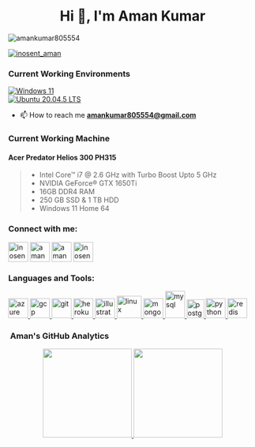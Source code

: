 <h1 align="center">Hi 👋, I'm Aman Kumar</h1>

<p align="left"> <img src="https://komarev.com/ghpvc/?username=amankumar805554&label=Profile%20views&color=0e75b6&style=flat" alt="amankumar805554" /> </p>
<p align="left"> <a href="https://twitter.com/inosent_aman" target="blank"><img src="https://img.shields.io/twitter/follow/inosent_aman?logo=twitter&style=for-the-badge" alt="inosent_aman" /></a> </p>

### Current Working Environments

[![Windows 11](https://img.shields.io/badge/Windows%2011-00adef?style=flat-square&logo=windows&logoColor=ffffff)](https://www.microsoft.com/en-in/software-download/windows11)<br>
[![Ubuntu 20.04.5 LTS](https://img.shields.io/badge/Ubuntu%2020.04-dd4814?style=flat-square&logo=ubuntu&logoColor=ffffff)](https://releases.ubuntu.com/focal/)

- 📫 How to reach me **amankumar805554@gmail.com**

### Current Working Machine

#### Acer Predator Helios 300 PH315

> - Intel Core™ i7 @ 2.6 GHz with Turbo Boost Upto 5 GHz
> - NVIDIA GeForce® GTX 1650Ti
> - 16GB DDR4 RAM
> - 250 GB SSD & 1 TB HDD
> - Windows 11 Home 64

<h3 align="left">Connect with me:</h3>
<p align="left">
<a href="https://twitter.com/inosent_aman" target="blank"><img align="center" src="https://img.icons8.com/fluency/512/twitter.png" alt="inosent_aman" height="40" width="40" /></a>
<a href="https://linkedin.com/in/amankumar805554" target="blank"><img align="center" src="https://img.icons8.com/color/512/linkedin-circled.png" alt="amankumar805554" height="40" width="40" /></a>
<a href="https://fb.com/amankumar805554" target="blank"><img align="center" src="https://img.icons8.com/fluency/512/facebook-new.png" alt="amankumar805554" height="40" width="40" /></a>
<a href="https://instagram.com/inosent_aman" target="blank"><img align="center" src="https://img.icons8.com/color/512/instagram-new.png" alt="inosent_aman" height="40" width="40" /></a>
</p>

<h3 align="left">Languages and Tools:</h3>
<p align="left"> <a href="https://azure.microsoft.com/en-in/" target="_blank" rel="noreferrer"> <img src="https://www.vectorlogo.zone/logos/microsoft_azure/microsoft_azure-icon.svg" alt="azure" width="40" height="40"/> </a> <a href="https://cloud.google.com" target="_blank" rel="noreferrer"> <img src="https://www.vectorlogo.zone/logos/google_cloud/google_cloud-icon.svg" alt="gcp" width="40" height="40"/> </a> <a href="https://git-scm.com/" target="_blank" rel="noreferrer"> <img src="https://www.vectorlogo.zone/logos/git-scm/git-scm-icon.svg" alt="git" width="40" height="40"/> </a> <a href="https://heroku.com" target="_blank" rel="noreferrer"> <img src="https://www.vectorlogo.zone/logos/heroku/heroku-icon.svg" alt="heroku" width="40" height="40"/> </a> <a href="https://www.adobe.com/in/products/illustrator.html" target="_blank" rel="noreferrer"> <img src="https://www.vectorlogo.zone/logos/adobe_illustrator/adobe_illustrator-icon.svg" alt="illustrator" width="40" height="40"/> </a> <a href="https://www.linux.org/" target="_blank" rel="noreferrer"> <img src="https://img.icons8.com/color/512/linux.png" alt="linux" width="50" height="45"/> </a> <a href="https://www.mongodb.com/" target="_blank" rel="noreferrer"> <img src="https://img.icons8.com/external-tal-revivo-shadow-tal-revivo/512/external-mongodb-a-cross-platform-document-oriented-database-program-logo-shadow-tal-revivo.png" alt="mongodb" width="40" height="40"/> </a> <a href="https://www.mysql.com/" target="_blank" rel="noreferrer"> <img src="https://img.icons8.com/color/512/mysql-logo.png" alt="mysql" width="40" height="55"/> </a> <a href="https://www.postgresql.org" target="_blank" rel="noreferrer"> <img src="https://img.icons8.com/color/512/postgreesql.png" alt="postgresql" width="35" height="38"/> </a> <a href="https://www.python.org" target="_blank" rel="noreferrer"> <img src="https://img.icons8.com/color/512/python.png" alt="python" width="40" height="40"/> </a> <a href="https://redis.io" target="_blank" rel="noreferrer"> <img src="https://img.icons8.com/color/512/redis.png" alt="redis" width="40" height="40"/> </a> </p>


### &nbsp;Aman's GitHub Analytics

<p align="center">
<a href="https://github.com/amankumar805554">
<img height="180em" src="https://github-readme-stats-eight-theta.vercel.app/api?username=amankumar805554&show_icons=true&theme=nightowl&include_all_commits=true&count_private=true"/>
<img height="180em" src="https://github-readme-stats-eight-theta.vercel.app/api/top-langs/?username=amankumar805554&layout=compact&langs_count=15&theme=nightowl"/>
</a>
</p>
<br/>
